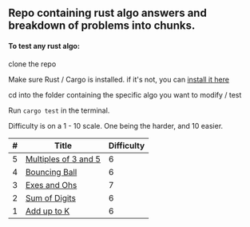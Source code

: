 ## Repo containing rust algo answers and breakdown of problems into chunks. 

#### To test any rust algo:

clone the repo  

Make sure Rust / Cargo is installed. if it's not, you can [install it here](https://www.rust-lang.org/tools/install)  

cd into the folder containing the specific algo you want to modify / test  

Run <code>cargo test</code> in the terminal.  

Difficulty is on a 1 - 10 scale. One being the harder, and 10 easier. 

|   #	|   Title	|    Difficulty 	|   
|---	|--------	|-----------------|
| 5   | [Multiples of 3 and 5](https://github.com/eathren/rust-algos/tree/master/multiples-of-3-or-5) | 6 |
|   4 |    [Bouncing Ball](https://github.com/eathren/rust-algos/tree/master/bouncing-balls)    	|       6    	|        	
|   3	|     [Exes and Ohs](https://github.com/eathren/rust-algos/tree/master/exes-and-ohs)   	|      7     	|  
|   2	|    [Sum of Digits](https://github.com/eathren/rust-algos/tree/master/sum-of-digits)    	|     6      	|        	
|   1	|     [Add up to K](https://github.com/eathren/rust-algos/tree/master/add-up-to-k)   	|         6     	|   	
